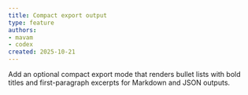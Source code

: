 ```yaml
---
title: Compact export output
type: feature
authors:
- mavam
- codex
created: 2025-10-21
---
```


Add an optional compact export mode that renders bullet lists with bold titles and first-paragraph excerpts for Markdown and JSON outputs.
